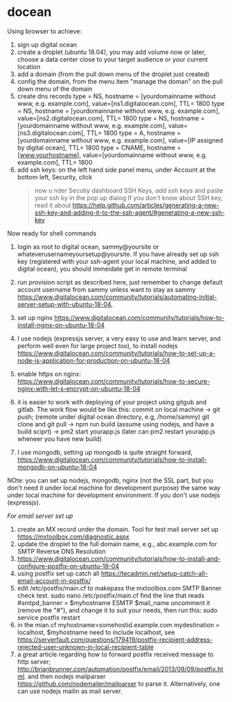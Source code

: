 # docean
Using browser to achieve:
1. sign up digital ocean
2. create a droplet (ubuntu 18.04), you may add volume now or later, choose a data center close to your target audience or your current location 
3. add a domain (from the pull down menu of the droplet just created)
4. config the domain, from the menu item "manage the doman" on the pull down menu of the domain
5. create dns records
    type = NS, hostname = [yourdomainname without www, e.g. example.com], value=[ns1.digitalocean.com], TTL= 1800
    type = NS, hostname = [yourdomainname without www, e.g. example.com], value=[ns2.digitalocean.com], TTL= 1800
    type = NS, hostname = [yourdomainname without www, e.g. example.com], value=[ns3.digitalocean.com], TTL= 1800
    type = A, hostname = [yourdomainname without www, e.g. example.com], value=[IP assigned by digital ocean], TTL= 1800
    type = CNAME, hostname = [www.yourhostname], value=[yourdomainname without www, e.g. example.com], TTL= 1800
6. add ssh keys:
   on the left hand side panel menu, under Account at the bottom left, Security, click
   > now u nder Secutiy dashboard
     > SSH Keys, *add ssh keys* and paste your ssh ky in the pop up dialog
   If you don't know about SSH key, read it about https://help.github.com/articles/generating-a-new-ssh-key-and-adding-it-to-the-ssh-agent/#generating-a-new-ssh-key
   
Now ready for shell commands
1. login as root to digital ocean, sammy@yoursite or whateverusernameyoursetup@yoursite. If you have already set up ssh key (registered with your ssh-agent your local machine, and added to digital ocean), you should immeidate get in remote terminal

2. run provision script as described here, just remember to change default account username from sammy unless want to stay as sammy https://www.digitalocean.com/community/tutorials/automating-initial-server-setup-with-ubuntu-18-04,

3. set up nginx    https://www.digitalocean.com/community/tutorials/how-to-install-nginx-on-ubuntu-18-04
4. I use nodejs (expressjs server, a very easy to use and learn server, and perform well even for large project too), to install nodejs https://www.digitalocean.com/community/tutorials/how-to-set-up-a-node-js-application-for-production-on-ubuntu-18-04
5. enable https on nginx:  https://www.digitalocean.com/community/tutorials/how-to-secure-nginx-with-let-s-encrypt-on-ubuntu-18-04
6. it is easier to work with deploying of your project using gitgub and gitlab. The work flow would be like this: commit on local machine -> git push;  (remote under digital ocean directory, e.g, /home/sammy) git clone and git pull -> npm run build (assume using nodejs, and have a build sciprt) -> pm2 start yourapp.js (later can pm2 restart yourapp.js wheneer you have new build)

7. I use mongodb, setting up mongodb is quite straight forward, https://www.digitalocean.com/community/tutorials/how-to-install-mongodb-on-ubuntu-18-04


NOte: you can set up nodejs, mongodb, nginx (not the SSL part, but you don't need it under local machine for development purpose) the same way under local machine for development environment. If you don't use nodejs (expressjs).

*For email server set up*
1. create an MX record under the domain. Tool for test mail server set up https://mxtoolbox.com/diagnostic.aspx
2.  update the droplet to the full domain name, e.g., abc.example.com for SMTP Reverse DNS Resolution	
3. https://www.digitalocean.com/community/tutorials/how-to-install-and-configure-postfix-on-ubuntu-18-04
4. using postfix set up catch all https://tecadmin.net/setup-catch-all-email-account-in-postfix/
5. edit /etc/postfix/main.cf to makepass the mxtoolbox.com  SMTP Banner check test.
    sudo nano /etc/postfix/main.cf
    find the line that reads
    #smtpd_banner = $myhostname ESMTP $mail_name
    uncomment it (remove the "#"), and change it to suit your needs, then run this:
    sudo service postfix restart
 6. in the mian.cf
    myhostname=somehostid.example.com
    mydestination = localhost, $myhostname
    need to include localhost, see https://serverfault.com/questions/179419/postfix-recipient-address-rejected-user-unknown-in-local-recipient-table
 7. a great article regarding how to forward postfix received message to http server; http://brianbrunner.com/automation/postfix/email/2013/09/09/postfix.html. and then nodejs mailparser https://github.com/nodemailer/mailparser to parse it. Alternatively, one can use nodejs mailin as mail server.
